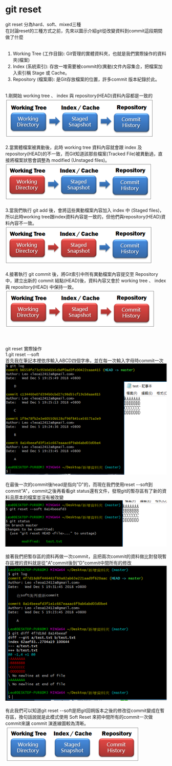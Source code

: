 # git reset
git reset 分為hard、soft、mixed三種<br>
在討論reset的三種方式之前，先來以圖示介紹git從改變資料到commit這段期間做了什麼<br><br>
1. Working Tree (工作目錄):  Git管理的實體資料夾，也就是我們實際操作的資料夾(檔案)<br>
2. Index (系統索引):  存放一堆需要被commit的(異動)文件內容集合，把檔案加入索引稱 Stage 或 Cache。<br>
3. Repository (檔案庫):  是Git存放檔案的位置，許多commit 版本紀錄於此。<br><br>

1.剛開始 working tree 、 index 與 repository(HEAD)資料內容都是一致的<br>
![image](https://github.com/ITE03050654/git_reset/blob/master/commit1.PNG)</br></br>
2.當實體檔案被異動後，此時 working tree 資料內容就會跟 index 及 repository(HEAD)的不一致，而Git知道該那些檔案(Tracked File)被異動過，直接將檔案狀態會調整為 modified (Unstaged files)。<br>
![image](https://github.com/ITE03050654/git_reset/blob/master/commit2.PNG)</br></br>
3.當我們執行 git add 後，會將這些異動檔案內容加入 index 中 (Staged files)，所以此時working tree跟index資料內容是一致的，但他們與repository(HEAD)資料內容不一致。</br>
![image](https://github.com/ITE03050654/git_reset/blob/master/commit3.PNG)</br></br>
4.接著執行 git commit 後，將Git索引中所有異動檔案內容提交至 Repository 中，建立出新的 commit 結點(HEAD)後，資料內容又會於 working tree 、 index 與 repository(HEAD) 中保持一致。</br>
![image](https://github.com/ITE03050654/git_reset/blob/master/commit4.PNG)</br></br>
</br></br>
git reset 實際操作</br>
1.git reset --soft</br>
首先我在筆記本裡依序輸入ABCD四個字串，並在每一次輸入字母時commit一次</br>
![image](https://github.com/ITE03050654/git_reset/blob/master/soft1.PNG)</br></br>
在最後一次的commit後head是指向"D"的，而現在我們使用reset --soft到commit"A"，commit之後再看看git status還有文件，發現git的暫存區有了新的資料且原本的檔案並沒有被改變</br>
![image](https://github.com/ITE03050654/git_reset/blob/master/soft2.PNG)</br></br>
接著我們把暫存區的資料再做一次commit，且把兩次commit的資料做比對發現暫存區裡的資料就是從"A"commit後到"D"commit中間所有的修改</br>
![image](https://github.com/ITE03050654/git_reset/blob/master/soft3.PNG)</br></br>
有此我們可以知道git reset --soft是把git回朔版本之後的修改從commit變成在暫存區，換句話說就是此模式使用 Soft Reset 來把中間所有的commit一次做commit來讓 commit 演進線圖較為清晰。</br>
![image](https://github.com/ITE03050654/git_reset/blob/master/soft4.PNG)</br></br>
